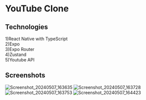 # YouTube Clone

## Technologies
1)React Native with TypeScript<br>
2)Expo<br>
3)Expo Router<br>
4)Zustand<br>
5)Youtube API<br>

## Screenshots
![Screenshot_20240507_163635](https://github.com/vivinkv6/youtube-clone/assets/102971812/17ebba01-5267-4126-88c2-a558686a14f3)
![Screenshot_20240507_163728](https://github.com/vivinkv6/youtube-clone/assets/102971812/e4431c38-5343-4dd5-a61b-d1683b9e8b1f)
![Screenshot_20240507_163753](https://github.com/vivinkv6/youtube-clone/assets/102971812/e195e876-3db7-4d75-9ebf-c051d5bf6015)
![Screenshot_20240507_164423](https://github.com/vivinkv6/youtube-clone/assets/102971812/c3dd410c-5e95-4cba-86ac-b772a029b4ee)


